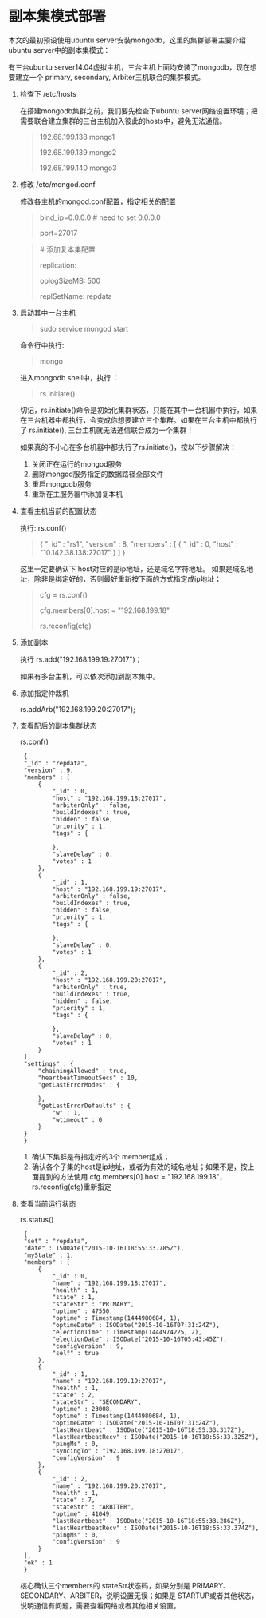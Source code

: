 # 副本集模式部署

本文的最初预设使用ubuntu server安装mongodb，这里的集群部署主要介绍ubuntu server中的副本集模式：

有三台ubuntu server14.04虚拟主机，三台主机上面均安装了mongodb，现在想要建立一个 primary, secondary, Arbiter三机联合的集群模式。


1. 检查下 /etc/hosts
    
    在搭建mongodb集群之前，我们要先检查下ubuntu server网络设置环境；把需要联合建立集群的三台主机加入彼此的hosts中，避免无法通信。
    
    > 192.68.199.138 mongo1 
    > 
    > 192.68.199.139 mongo2 
    > 
    > 192.68.199.140 mongo3
    >

2. 修改 /etc/mongod.conf
    
    修改各主机的mongod.conf配置，指定相关的配置
 
    > bind_ip=0.0.0.0  # need to set 0.0.0.0
    >
    > port=27017
    
    > \# 添加复本集配置
    >
    > replication:
    >
    >  oplogSizeMB: 500
    >
    >  replSetName: repdata

3. 启动其中一台主机

    > sudo service mongod start
    
    命令行中执行:
    
    > mongo 
    
    进入mongodb shell中，执行 ：
    
    > rs.initiate()

    切记，rs.initiate()命令是初始化集群状态，只能在其中一台机器中执行，如果在三台机器中都执行，会变成你想要建立三个集群。如果在三台主机中都执行了 rs.initiate(), 三台主机就无法通信联合成为一个集群！
    
    如果真的不小心在多台机器中都执行了rs.initiate()，按以下步骤解决：
    1. 关闭正在运行的mongod服务
    2. 删除mongod服务指定的数据路径全部文件
    3. 重启mongodb服务
    4. 重新在主服务器中添加复本机

4. 查看主机当前的配置状态
    
    执行: rs.conf()
    
    > { "_id" : "rs1", "version" : 8, "members" : [ { "_id" : 0, "host" : "10.142.38.138:27017" } ] }

    这里一定要确认下 host对应的是ip地址，还是域名字符地址。
    如果是域名地址，除非是绑定好的，否则最好重新按下面的方式指定成ip地址；
    
    > cfg = rs.conf()
    >
    > cfg.members[0].host = "192.168.199.18"
    > 
    > rs.reconfig(cfg)

5. 添加副本

    执行 rs.add("192.168.199.19:27017")；
    
    如果有多台主机，可以依次添加到副本集中。
    
6. 添加指定仲裁机
    
    rs.addArb("192.168.199.20:27017");

7. 查看配后的副本集群状态

	rs.conf()
	
		{
		"_id" : "repdata",
		"version" : 9,
		"members" : [
			{
				"_id" : 0,
				"host" : "192.168.199.18:27017",
				"arbiterOnly" : false,
				"buildIndexes" : true,
				"hidden" : false,
				"priority" : 1,
				"tags" : {
	
				},
				"slaveDelay" : 0,
				"votes" : 1
			},
			{
				"_id" : 1,
				"host" : "192.168.199.19:27017",
				"arbiterOnly" : false,
				"buildIndexes" : true,
				"hidden" : false,
				"priority" : 1,
				"tags" : {
	
				},
				"slaveDelay" : 0,
				"votes" : 1
			},
			{
				"_id" : 2,
				"host" : "192.168.199.20:27017",
				"arbiterOnly" : true,
				"buildIndexes" : true,
				"hidden" : false,
				"priority" : 1,
				"tags" : {
	
				},
				"slaveDelay" : 0,
				"votes" : 1
			}
		],
		"settings" : {
			"chainingAllowed" : true,
			"heartbeatTimeoutSecs" : 10,
			"getLastErrorModes" : {
	
			},
			"getLastErrorDefaults" : {
				"w" : 1,
				"wtimeout" : 0
			}
		}
		}
		
	1. 确认下集群是有指定好的3个 member组成；
	2. 确认各个子集的host是ip地址，或者为有效的域名地址；如果不是，按上面提到的方法使用 cfg.members[0].host = "192.168.199.18"， rs.reconfig(cfg)重新指定

8. 查看当前运行状态

	rs.status()
	
		{
		"set" : "repdata",
		"date" : ISODate("2015-10-16T18:55:33.785Z"),
		"myState" : 1,
		"members" : [
			{
				"_id" : 0,
				"name" : "192.168.199.18:27017",
				"health" : 1,
				"state" : 1,
				"stateStr" : "PRIMARY",
				"uptime" : 47550,
				"optime" : Timestamp(1444980684, 1),
				"optimeDate" : ISODate("2015-10-16T07:31:24Z"),
				"electionTime" : Timestamp(1444974225, 2),
				"electionDate" : ISODate("2015-10-16T05:43:45Z"),
				"configVersion" : 9,
				"self" : true
			},
			{
				"_id" : 1,
				"name" : "192.168.199.19:27017",
				"health" : 1,
				"state" : 2,
				"stateStr" : "SECONDARY",
				"uptime" : 23008,
				"optime" : Timestamp(1444980684, 1),
				"optimeDate" : ISODate("2015-10-16T07:31:24Z"),
				"lastHeartbeat" : ISODate("2015-10-16T18:55:33.317Z"),
				"lastHeartbeatRecv" : ISODate("2015-10-16T18:55:33.325Z"),
				"pingMs" : 0,
				"syncingTo" : "192.168.199.18:27017",
				"configVersion" : 9
			},
			{
				"_id" : 2,
				"name" : "192.168.199.20:27017",
				"health" : 1,
				"state" : 7,
				"stateStr" : "ARBITER",
				"uptime" : 41049,
				"lastHeartbeat" : ISODate("2015-10-16T18:55:33.286Z"),
				"lastHeartbeatRecv" : ISODate("2015-10-16T18:55:33.374Z"),
				"pingMs" : 0,
				"configVersion" : 9
			}
		],
		"ok" : 1
		}

	核心确认三个members的 stateStr状态码，如果分别是 PRIMARY、SECONDARY、ARBITER，说明设置无误；如果是 STARTUP或者其他状态，说明通信有问题，需要查看网络或者其他相关设置。
	
